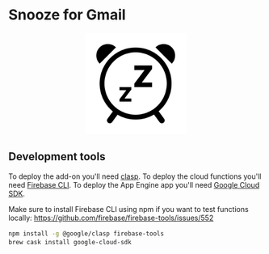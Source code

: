# Snooze for Gmail

<p align="center"><img src="resources/logo.png?raw=true" alt="Logo" width="200" height="200"></p>

## Development tools
To deploy the add-on you'll need [clasp](https://www.npmjs.com/package/@google/clasp). To deploy the cloud functions you'll need [Firebase CLI](https://www.npmjs.com/package/firebase-tools). To deploy the App Engine app you'll need [Google Cloud SDK](https://cloud.google.com/sdk/).

Make sure to install Firebase CLI using npm if you want to test functions locally: https://github.com/firebase/firebase-tools/issues/552

```sh
npm install -g @google/clasp firebase-tools
brew cask install google-cloud-sdk
```
